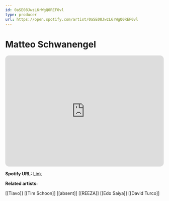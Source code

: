 ```yaml
---
id: 0aSE08JwzL6rWgQ0REF0vl
type: producer
url: https://open.spotify.com/artist/0aSE08JwzL6rWgQ0REF0vl
---
```

# Matteo Schwanengel

<iframe style="border-radius:12px" src="https://open.spotify.com/embed/artist/0aSE08JwzL6rWgQ0REF0vl" width="100%" height="352" frameBorder="0" allowfullscreen="" allow="autoplay; clipboard-write; encrypted-media; fullscreen; picture-in-picture" loading="lazy"></iframe>

**Spotify URL:** [Link](https://open.spotify.com/artist/0aSE08JwzL6rWgQ0REF0vl)

**Related artists:**

[[Tiavo]]
[[Tim Schoon]]
[[absent]]
[[REEZA]]
[[Edo Saiya]]
[[David Turco]]
